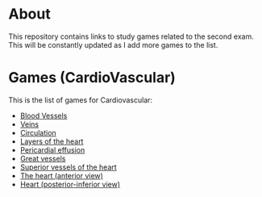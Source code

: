 # About

This repository contains links to study games related to the second exam. This will be constantly updated as I add more games to the list.

# Games (CardioVascular)

This is the list of games for Cardiovascular:

- [Blood Vessels](https://www.purposegames.com/game/f9ezioyW1KH)
- [Veins](https://www.purposegames.com/game/iQsflZICYZ1)
- [Circulation](https://www.purposegames.com/game/AFQ8e000kXf)
- [Layers of the heart](https://www.purposegames.com/game/uUDGQrJ5RI0)
- [Pericardial effusion](https://www.purposegames.com/game/pericardial-effusion)
- [Great vessels](https://www.purposegames.com/game/great-vessels-quiz)
- [Superior vessels of the heart](https://www.purposegames.com/game/superior-vessels-of-the-heart)
- [The heart (anterior view)](https://www.purposegames.com/game/the-heart-anterior-view)
- [Heart (posterior-inferior view)](https://www.purposegames.com/game/heart-posterior-inferior-view)